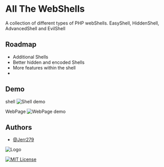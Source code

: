 
# All The WebShells

A collection of different types of PHP webShells. EasyShell, HiddenShell, AdvancedShell and EvilShell


## Roadmap

- Additional Shells
- Better hidden and encoded Shells
- More features within the shell
- 
## Demo

shell
![Shell demo](https://imageupload.io/zLfGnwSpbVHJgUj)

WebPage
![WebPage demo](https://imageupload.io/IHGmgPvKxQPkCT2)


## Authors

- [@Jerr279](https://www.github.com/jerr279)


![Logo](https://imageupload.io/5si1OdQD9w1jVGk)


[![MIT License](https://img.shields.io/badge/License-MIT-green.svg)](https://choosealicense.com/licenses/mit/)


